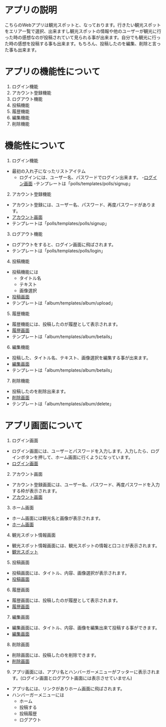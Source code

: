 # アプリの説明
こちらのWebアプリは観光スポットと、なっております。行きたい観光スポットをエリア一覧で選択、出来ますし観光スポットの情報や他のユーザーが観光に行った時の感想なのが投稿されていて見られる事が出来ます。自分でも観光に行った時の感想を投稿する事も出来ます。もちろん、投稿したのを編集、削除と言った事も出来ます。

# アプリの機能性について
1. ログイン機能
2. アカウント登録機能
3. ログアウト機能
4. 投稿機能
5. 履歴機能
6. 編集機能
7. 削除機能
# 機能性について
1. ログイン機能
- 最初の入れ子になったリストアイテム
  - ログインには、ユーザー名、パスワードでログイン出来ます。
  -[ログイン画面](https://5b133c76535a4926883f182367974d03.vfs.cloud9.us-east-2.amazonaws.com/polls/login/)
  -テンプレートは「polls/templates/polls/signup」

2. アカウント登録機能
* アカウント登録には、ユーザー名、パスワード、再度パスワードがあります。
* [アカウント画面](https://5b133c76535a4926883f182367974d03.vfs.cloud9.us-east-2.amazonaws.com/polls/signup/)
* テンプレートは「polls/templates/polls/signup」

3. ログアウト機能
* ログアウトをすると、ログイン画面に飛ばされます。
* テンプレートは「polls/templates/polls/login」

4. 投稿機能
* 投稿機能には
  * タイトル名
  * テキスト
  * 画像選択
* [投稿画面](https://5b133c76535a4926883f182367974d03.vfs.cloud9.us-east-2.amazonaws.com/album/upload/)
* テンプレートは「album/templates/album/upload」

5. 履歴機能
* 履歴機能には、投稿したのが履歴として表示されます。
* [履歴画面](https://5b133c76535a4926883f182367974d03.vfs.cloud9.us-east-2.amazonaws.com/album/betails/)
* テンプレートは「album/templates/album/betails」

6. 編集機能
* 投稿した、タイトル名、テキスト、画像選択を編集する事が出来ます。
* [編集画面](https://5b133c76535a4926883f182367974d03.vfs.cloud9.us-east-2.amazonaws.com/album/83/edit)
* テンプレートは「album/templates/album/betails」

7. 削除機能
* 投稿したのを削除出来ます。
* [削除画面](https://5b133c76535a4926883f182367974d03.vfs.cloud9.us-east-2.amazonaws.com/album/82/delete)
* テンプレートは「album/templates/album/delete」

# アプリ画面について
1. ログイン画面
* ログイン画面には、ユーザーとパスワードを入力します。入力したら、ログインボタンを押して、ホーム画面に行くようになっています。
* [ログイン画面](https://5b133c76535a4926883f182367974d03.vfs.cloud9.us-east-2.amazonaws.com/polls/login/)

2. アカウント画面
* アカウント登録画面には、ユーザー名、パスワード、再度パスワードを入力する枠が表示されます。
* [アカウント画面](https://5b133c76535a4926883f182367974d03.vfs.cloud9.us-east-2.amazonaws.com/polls/signup/)
 
3. ホーム画面
* ホーム画面には観光名と画像が表示されます。
* [ホーム画面](https://5b133c76535a4926883f182367974d03.vfs.cloud9.us-east-2.amazonaws.com/polls/index.html)

4. 観光スポット情報画面
* 観光スポット情報画面には、観光スポットの情報と口コミが表示されます。
* [観光スポット](https://5b133c76535a4926883f182367974d03.vfs.cloud9.us-east-2.amazonaws.com/album/showall/)

5. 投稿画面
* 投稿画面には、タイトル、内容、画像選択が表示されます。
* [投稿画面](https://5b133c76535a4926883f182367974d03.vfs.cloud9.us-east-2.amazonaws.com/album/upload/)

6. 履歴画面
* 履歴画面には、投稿したのが履歴として表示されます。
* [履歴画面](https://5b133c76535a4926883f182367974d03.vfs.cloud9.us-east-2.amazonaws.com/album/betails/)

7. 編集画面
* 編集画面には、タイトル、内容、画像を編集出来て投稿する事ができます。
* [編集画面](https://5b133c76535a4926883f182367974d03.vfs.cloud9.us-east-2.amazonaws.com/album/83/edit)

8. 削除画面
* 削除画面には、投稿したのを削除できます。
* [削除画面](https://5b133c76535a4926883f182367974d03.vfs.cloud9.us-east-2.amazonaws.com/album/82/delete)

9. アプリ画面には、アプリ名とハンバーガーメニューがフッターに表示されます。(ログイン画面とログアウト画面には表示させていません)
* アプリ名には、リンクがありホーム画面に飛ばされます。
* ハンバーガーメニューには
  * ホーム
  * 投稿する
  * 投稿履歴
  * ログアウト
